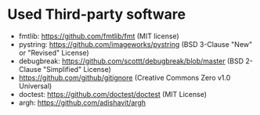 # Used Third-party software

 * fmtlib: https://github.com/fmtlib/fmt (MIT license)
 * pystring: https://github.com/imageworks/pystring (BSD 3-Clause "New" or "Revised" License)
 * debugbreak: https://github.com/scottt/debugbreak/blob/master (BSD 2-Clause "Simplified" License)
 * https://github.com/github/gitignore (Creative Commons Zero v1.0 Universal)
 * doctest: https://github.com/doctest/doctest (MIT License)
 * argh: https://github.com/adishavit/argh
